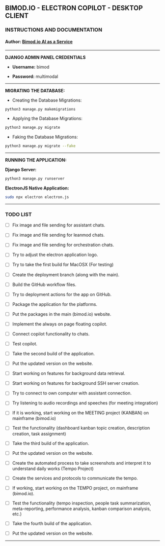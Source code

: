 
## BIMOD.IO - ELECTRON COPILOT - DESKTOP CLIENT
### INSTRUCTIONS AND DOCUMENTATION
#### **Author**: [Bimod.io AI as a Service](https://www.bimod.io)

---

**DJANGO ADMIN PANEL CREDENTIALS**

- **Username:** bimod

- **Password:** multimodal

---

**MIGRATING THE DATABASE:**

- Creating the Database Migrations:

```bash
python3 manage.py makemigrations
```

- Applying the Database Migrations:

```bash
python3 manage.py migrate
```

- Faking the Database Migrations:

```bash
python3 manage.py migrate --fake
```

---

**RUNNING THE APPLICATION:**

**Django Server:**

```bash
python3 manage.py runserver
```

**ElectronJS Native Application:**

```bash
sudo npx electron electron.js
```

---

### TODO LIST

- [ ] Fix image and file sending for assistant chats.
- [ ] Fix image and file sending for leanmod chats.
- [ ] Fix image and file sending for orchestration chats.
- [ ] Try to adjust the electron application logo.
- [ ] Try to take the first build for MacOSX (For testing)
- [ ] Create the deployment branch (along with the main).
- [ ] Build the GitHub workflow files.
- [ ] Try to deployment actions for the app on GitHub.
- [ ] Package the application for the platforms.
- [ ] Put the packages in the main (bimod.io) website.
- [ ] Implement the always on page floating copilot.
- [ ] Connect copilot functionality to chats.
- [ ] Test copilot.
- [ ] Take the second build of the application.
- [ ] Put the updated version on the website.
- [ ] Start working on features for background data retrieval.
- [ ] Start working on features for background SSH server creation.
- [ ] Try to connect to own computer with assistant connection.
- [ ] Try listening to audio recordings and speeches (for meeting integration)
- [ ] If it is working, start working on the MEETING project (KANBAN) on mainframe (bimod.io)
- [ ] Test the functionality (dashboard kanban topic creation, description creation, task assignment)
- [ ] Take the third build of the application.
- [ ] Put the updated version on the website.
- [ ] Create the automated process to take screenshots and interpret it to understand daily works (Tempo Project)
- [ ] Create the services and protocols to communicate the tempo.
- [ ] If working, start working on the TEMPO project, on mainframe (bimod.io).
- [ ] Test the functionality (tempo inspection, people task summarization, meta-reporting, performance analysis,
kanban comparison analysis, etc.)
- [ ] Take the fourth build of the application.
- [ ] Put the updated version on the website.


---
